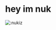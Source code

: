# hey im nuk

![:nukiz]([https://count.getloli.com/get/@:nukiz](https://count.nekooftheabyss.moe/get/nukkkiz/img?theme=gelbooru-h))
